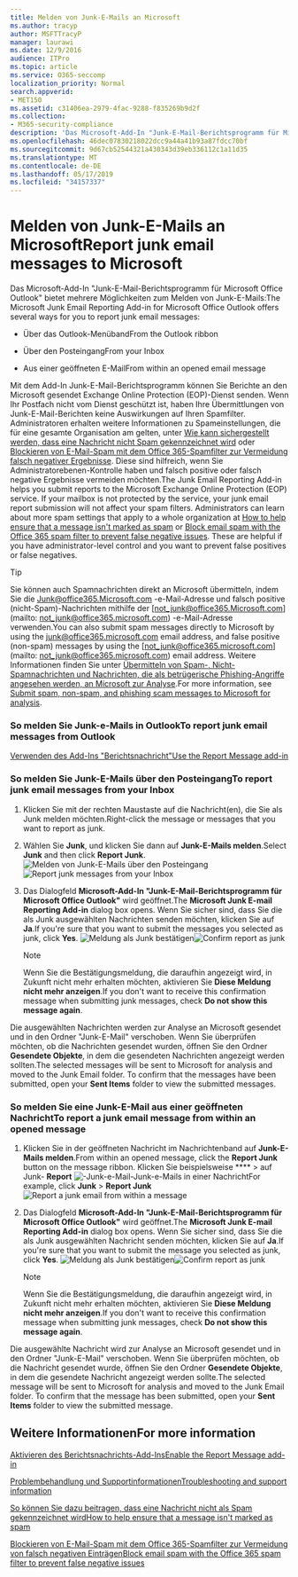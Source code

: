 ```yaml
---
title: Melden von Junk-E-Mails an Microsoft
ms.author: tracyp
author: MSFTTracyP
manager: laurawi
ms.date: 12/9/2016
audience: ITPro
ms.topic: article
ms.service: O365-seccomp
localization_priority: Normal
search.appverid:
- MET150
ms.assetid: c31406ea-2979-4fac-9288-f835269b9d2f
ms.collection:
- M365-security-compliance
description: 'Das Microsoft-Add-In "Junk-E-Mail-Berichtsprogramm für Microsoft Office Outlook" bietet mehrere Möglichkeiten zum Melden von Junk-E-Mails:'
ms.openlocfilehash: 46dec07830218022dcc9a44a41b93a87fdcc70bf
ms.sourcegitcommit: 9d67cb52544321a430343d39eb336112c1a11d35
ms.translationtype: MT
ms.contentlocale: de-DE
ms.lasthandoff: 05/17/2019
ms.locfileid: "34157337"
---
```

# <a name="report-junk-email-messages-to-microsoft"></a><span data-ttu-id="d5750-103">Melden von Junk-E-Mails an Microsoft</span><span class="sxs-lookup"><span data-stu-id="d5750-103">Report junk email messages to Microsoft</span></span>

<span data-ttu-id="d5750-104">Das Microsoft-Add-In "Junk-E-Mail-Berichtsprogramm für Microsoft Office Outlook" bietet mehrere Möglichkeiten zum Melden von Junk-E-Mails:</span><span class="sxs-lookup"><span data-stu-id="d5750-104">The Microsoft Junk Email Reporting Add-in for Microsoft Office Outlook offers several ways for you to report junk email messages:</span></span>
  
- <span data-ttu-id="d5750-105">Über das Outlook-Menüband</span><span class="sxs-lookup"><span data-stu-id="d5750-105">From the Outlook ribbon</span></span>
    
- <span data-ttu-id="d5750-106">Über den Posteingang</span><span class="sxs-lookup"><span data-stu-id="d5750-106">From your Inbox</span></span>
    
- <span data-ttu-id="d5750-107">Aus einer geöffneten E-Mail</span><span class="sxs-lookup"><span data-stu-id="d5750-107">From within an opened email message</span></span>
    
<span data-ttu-id="d5750-p101">Mit dem Add-In Junk-E-Mail-Berichtsprogramm können Sie Berichte an den Microsoft gesendet Exchange Online Protection (EOP)-Dienst senden. Wenn Ihr Postfach nicht vom Dienst geschützt ist, haben Ihre Übermittlungen von Junk-E-Mail-Berichten keine Auswirkungen auf Ihren Spamfilter. Administratoren erhalten weitere Informationen zu Spameinstellungen, die für eine gesamte Organisation am gelten, unter [Wie kann sichergestellt werden, dass eine Nachricht nicht Spam gekennzeichnet wird](https://go.microsoft.com/fwlink/p/?LinkId=534224) oder [Blockieren von E-Mail-Spam mit dem Office 365-Spamfilter zur Vermeidung falsch negativer Ergebnisse](https://go.microsoft.com/fwlink/p/?LinkId=534225). Diese sind hilfreich, wenn Sie Administratorebenen-Kontrolle haben und falsch positive oder falsch negative Ergebnisse vermeiden möchten.</span><span class="sxs-lookup"><span data-stu-id="d5750-p101">The Junk Email Reporting Add-in helps you submit reports to the Microsoft Exchange Online Protection (EOP) service. If your mailbox is not protected by the service, your junk email report submission will not affect your spam filters. Administrators can learn about more spam settings that apply to a whole organization at [How to help ensure that a message isn't marked as spam](https://go.microsoft.com/fwlink/p/?LinkId=534224) or [Block email spam with the Office 365 spam filter to prevent false negative issues](https://go.microsoft.com/fwlink/p/?LinkId=534225). These are helpful if you have administrator-level control and you want to prevent false positives or false negatives.</span></span>
  
> [!TIP]
> <span data-ttu-id="d5750-112">Sie können auch Spamnachrichten direkt an Microsoft übermitteln, indem Sie die [Junk@office365.Microsoft.com](mailto:junk@office365.microsoft.com) -e-Mail-Adresse und falsch positive (nicht-Spam)-Nachrichten mithilfe der [not_junk@office365.Microsoft.com](mailto: not_junk@office365.microsoft.com) -e-Mail-Adresse verwenden.</span><span class="sxs-lookup"><span data-stu-id="d5750-112">You can also submit spam messages directly to Microsoft by using the [junk@office365.microsoft.com](mailto:junk@office365.microsoft.com) email address, and false positive (non-spam) messages by using the [not_junk@office365.microsoft.com](mailto: not_junk@office365.microsoft.com) email address.</span></span> <span data-ttu-id="d5750-113">Weitere Informationen finden Sie unter [Übermitteln von Spam-, Nicht-Spamnachrichten und Nachrichten, die als betrügerische Phishing-Angriffe angesehen werden, an Microsoft zur Analyse](submit-spam-non-spam-and-phishing-scam-messages-to-microsoft-for-analysis.md).</span><span class="sxs-lookup"><span data-stu-id="d5750-113">For more information, see [Submit spam, non-spam, and phishing scam messages to Microsoft for analysis](submit-spam-non-spam-and-phishing-scam-messages-to-microsoft-for-analysis.md).</span></span> 
  
### <a name="to-report-junk-email-messages-from-outlook"></a><span data-ttu-id="d5750-114">So melden Sie Junk-e-Mails in Outlook</span><span class="sxs-lookup"><span data-stu-id="d5750-114">To report junk email messages from Outlook</span></span>

[<span data-ttu-id="d5750-115">Verwenden des Add-Ins "Berichtsnachricht"</span><span class="sxs-lookup"><span data-stu-id="d5750-115">Use the Report Message add-in</span></span>](https://support.office.com/article/b5caa9f1-cdf3-4443-af8c-ff724ea719d2) 
  
### <a name="to-report-junk-email-messages-from-your-inbox"></a><span data-ttu-id="d5750-116">So melden Sie Junk-E-Mails über den Posteingang</span><span class="sxs-lookup"><span data-stu-id="d5750-116">To report junk email messages from your Inbox</span></span>

1. <span data-ttu-id="d5750-117">Klicken Sie mit der rechten Maustaste auf die Nachricht(en), die Sie als Junk melden möchten.</span><span class="sxs-lookup"><span data-stu-id="d5750-117">Right-click the message or messages that you want to report as junk.</span></span>
    
2. <span data-ttu-id="d5750-118">Wählen Sie **Junk**, und klicken Sie dann auf **Junk-E-Mails melden**.</span><span class="sxs-lookup"><span data-stu-id="d5750-118">Select **Junk** and then click **Report Junk**.</span></span>
    <span data-ttu-id="d5750-119">![Melden von Junk-E-Mails über den Posteingang](media/EOP-Outlook-Junk-Reporting-Tool-3.jpg)</span><span class="sxs-lookup"><span data-stu-id="d5750-119">![Report junk messages from your Inbox](media/EOP-Outlook-Junk-Reporting-Tool-3.jpg)</span></span>
  
3. <span data-ttu-id="d5750-120">Das Dialogfeld **Microsoft-Add-In "Junk-E-Mail-Berichtsprogramm für Microsoft Office Outlook"** wird geöffnet.</span><span class="sxs-lookup"><span data-stu-id="d5750-120">The **Microsoft Junk E-mail Reporting Add-in** dialog box opens.</span></span> <span data-ttu-id="d5750-121">Wenn Sie sicher sind, dass Sie die als Junk ausgewählten Nachrichten senden möchten, klicken Sie auf **Ja**.</span><span class="sxs-lookup"><span data-stu-id="d5750-121">If you're sure that you want to submit the messages you selected as junk, click **Yes**.</span></span>
    <span data-ttu-id="d5750-122">![Meldung als Junk bestätigen](media/EOP-Outlook-Junk-Reporting-Tool-2.jpg)</span><span class="sxs-lookup"><span data-stu-id="d5750-122">![Confirm report as junk](media/EOP-Outlook-Junk-Reporting-Tool-2.jpg)</span></span>
  
    > [!NOTE]
    > <span data-ttu-id="d5750-123">Wenn Sie die Bestätigungsmeldung, die daraufhin angezeigt wird, in Zukunft nicht mehr erhalten möchten, aktivieren Sie **Diese Meldung nicht mehr anzeigen**.</span><span class="sxs-lookup"><span data-stu-id="d5750-123">If you don't want to receive this confirmation message when submitting junk messages, check **Do not show this message again**.</span></span> 
  
<span data-ttu-id="d5750-p105">Die ausgewählten Nachrichten werden zur Analyse an Microsoft gesendet und in den Ordner "Junk-E-Mail" verschoben. Wenn Sie überprüfen möchten, ob die Nachrichten gesendet wurden, öffnen Sie den Ordner **Gesendete Objekte**, in dem die gesendeten Nachrichten angezeigt werden sollten.</span><span class="sxs-lookup"><span data-stu-id="d5750-p105">The selected messages will be sent to Microsoft for analysis and moved to the Junk Email folder. To confirm that the messages have been submitted, open your **Sent Items** folder to view the submitted messages.</span></span> 
  
### <a name="to-report-a-junk-email-message-from-within-an-opened-message"></a><span data-ttu-id="d5750-126">So melden Sie eine Junk-E-Mail aus einer geöffneten Nachricht</span><span class="sxs-lookup"><span data-stu-id="d5750-126">To report a junk email message from within an opened message</span></span>

1. <span data-ttu-id="d5750-127">Klicken Sie in der geöffneten Nachricht im Nachrichtenband auf **Junk-E-Mails melden**.</span><span class="sxs-lookup"><span data-stu-id="d5750-127">From within an opened message, click the **Report Junk** button on the message ribbon.</span></span> <span data-ttu-id="d5750-128">Klicken Sie beispielsweise \*\*\*\* \> auf Junk- **Report** ![-Junk-e-Mail-Junk-e-Mails in einer Nachricht](media/EOP-Outlook-Junk-Reporting-Tool-4.jpg)</span><span class="sxs-lookup"><span data-stu-id="d5750-128">For example, click **Junk** \> **Report Junk** ![Report a junk email from within a message](media/EOP-Outlook-Junk-Reporting-Tool-4.jpg)</span></span>
  
2. <span data-ttu-id="d5750-129">Das Dialogfeld **Microsoft-Add-In "Junk-E-Mail-Berichtsprogramm für Microsoft Office Outlook"** wird geöffnet.</span><span class="sxs-lookup"><span data-stu-id="d5750-129">The **Microsoft Junk E-mail Reporting Add-in** dialog box opens.</span></span> <span data-ttu-id="d5750-130">Wenn Sie sicher sind, dass Sie die als Junk ausgewählten Nachricht senden möchten, klicken Sie auf **Ja**.</span><span class="sxs-lookup"><span data-stu-id="d5750-130">If you're sure that you want to submit the message you selected as junk, click **Yes**.</span></span>
    <span data-ttu-id="d5750-131">![Meldung als Junk bestätigen](media/EOP-Outlook-Junk-Reporting-Tool-2.jpg)</span><span class="sxs-lookup"><span data-stu-id="d5750-131">![Confirm report as junk](media/EOP-Outlook-Junk-Reporting-Tool-2.jpg)</span></span>
  
    > [!NOTE]
    > <span data-ttu-id="d5750-132">Wenn Sie die Bestätigungsmeldung, die daraufhin angezeigt wird, in Zukunft nicht mehr erhalten möchten, aktivieren Sie **Diese Meldung nicht mehr anzeigen**.</span><span class="sxs-lookup"><span data-stu-id="d5750-132">If you don't want to receive this confirmation message when submitting junk messages, check **Do not show this message again**.</span></span> 
  
<span data-ttu-id="d5750-p108">Die ausgewählte Nachricht wird zur Analyse an Microsoft gesendet und in den Ordner "Junk-E-Mail" verschoben. Wenn Sie überprüfen möchten, ob die Nachricht gesendet wurde, öffnen Sie den Ordner **Gesendete Objekte**, in dem die gesendete Nachricht angezeigt werden sollte.</span><span class="sxs-lookup"><span data-stu-id="d5750-p108">The selected message will be sent to Microsoft for analysis and moved to the Junk Email folder. To confirm that the message has been submitted, open your **Sent Items** folder to view the submitted message.</span></span> 
  
## <a name="for-more-information"></a><span data-ttu-id="d5750-135">Weitere Informationen</span><span class="sxs-lookup"><span data-stu-id="d5750-135">For more information</span></span>

[<span data-ttu-id="d5750-136">Aktivieren des Berichtsnachrichts-Add-Ins</span><span class="sxs-lookup"><span data-stu-id="d5750-136">Enable the Report Message add-in</span></span>](https://support.office.com/article/4250c4bc-6102-420b-9e0a-a95064837676)
  
[<span data-ttu-id="d5750-137">Problembehandlung und Supportinformationen</span><span class="sxs-lookup"><span data-stu-id="d5750-137">Troubleshooting and support information</span></span>](troubleshooting-and-support-information.md)
  
[<span data-ttu-id="d5750-138">So können Sie dazu beitragen, dass eine Nachricht nicht als Spam gekennzeichnet wird</span><span class="sxs-lookup"><span data-stu-id="d5750-138">How to help ensure that a message isn't marked as spam</span></span>](https://go.microsoft.com/fwlink/p/?LinkId=534224)
  
[<span data-ttu-id="d5750-139">Blockieren von E-Mail-Spam mit dem Office 365-Spamfilter zur Vermeidung von falsch negativen Einträgen</span><span class="sxs-lookup"><span data-stu-id="d5750-139">Block email spam with the Office 365 spam filter to prevent false negative issues</span></span>](https://go.microsoft.com/fwlink/p/?LinkId=534225)
  

